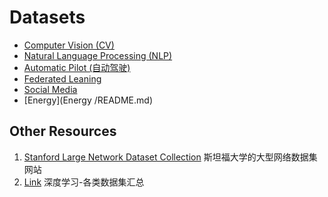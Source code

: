 # Datasets

- [Computer Vision (CV)](CV/README.md)
- [Natural Language Processing (NLP)](NLP/README.md)
- [Automatic Pilot (自动驾驶)](AutomaticPilot/README.md)
- [Federated Leaning](FederatedLearning/README.md)
- [Social Media](SocialMedia/README.md)
- [Energy](Energy /README.md)

## Other Resources
1. [Stanford Large Network Dataset Collection](http://snap.stanford.edu/data/) 斯坦福大学的大型网络数据集网站
1. [Link](https://blog.csdn.net/qq_27825451/article/details/104775341) 深度学习-各类数据集汇总